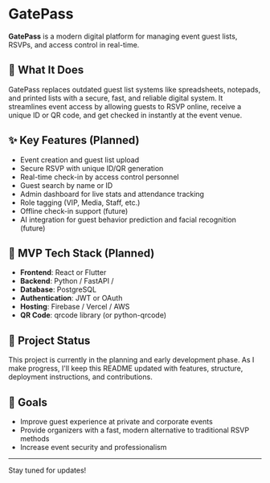 # GatePass

**GatePass** is a modern digital platform for managing event guest lists, RSVPs, and access control in real-time.

## 🔑 What It Does

GatePass replaces outdated guest list systems like spreadsheets, notepads, and printed lists with a secure, fast, and reliable digital system. It streamlines event access by allowing guests to RSVP online, receive a unique ID or QR code, and get checked in instantly at the event venue.

## ✨ Key Features (Planned)

- Event creation and guest list upload
- Secure RSVP with unique ID/QR generation
- Real-time check-in by access control personnel
- Guest search by name or ID
- Admin dashboard for live stats and attendance tracking
- Role tagging (VIP, Media, Staff, etc.)
- Offline check-in support (future)
- AI integration for guest behavior prediction and facial recognition (future)

## 🚀 MVP Tech Stack (Planned)

- **Frontend**: React or Flutter
- **Backend**: Python / FastAPI /
- **Database**: PostgreSQL
- **Authentication**: JWT or OAuth
- **Hosting**: Firebase / Vercel / AWS
- **QR Code**: qrcode library (or python-qrcode)

## 👷 Project Status

This project is currently in the planning and early development phase. As I make progress, I'll keep this README updated with features, structure, deployment instructions, and contributions.

## 📌 Goals

- Improve guest experience at private and corporate events
- Provide organizers with a fast, modern alternative to traditional RSVP methods
- Increase event security and professionalism

---

Stay tuned for updates!
